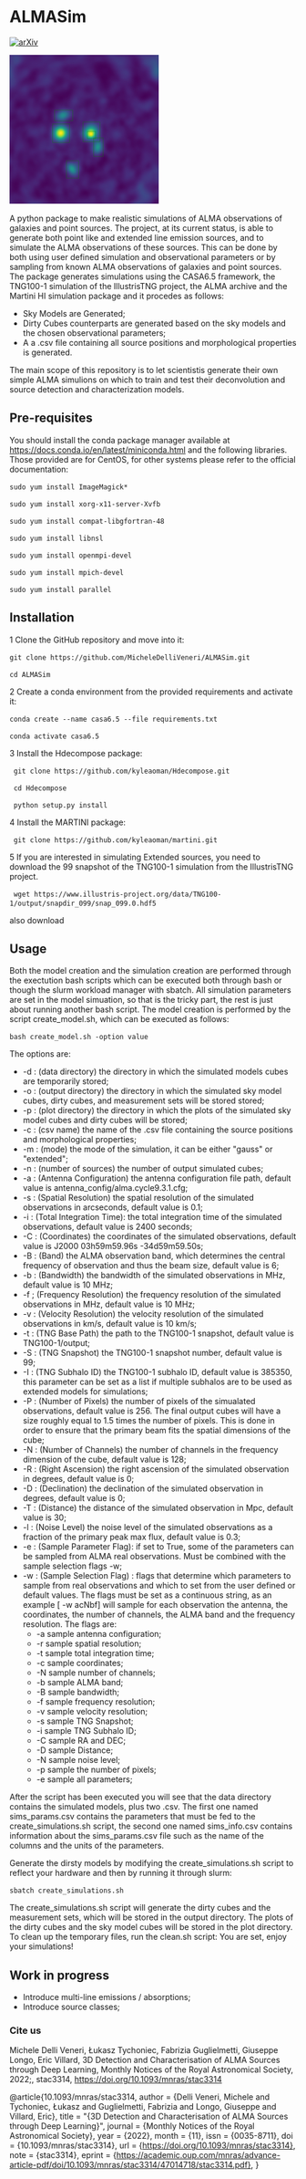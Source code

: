# ALMASim
[![arXiv](https://img.shields.io/badge/arXiv-2211.11462-00ff00.svg)](https://arxiv.org/abs/2211.11462) 

![](images/Icon.png)

A python package to make realistic simulations of ALMA observations of galaxies and point sources. 
The project, at its current status, is able to generate both point like and extended line emission sources, and to simulate the ALMA observations of these sources.
This can be done by both using user defined simulation and observational parameters or by sampling from known ALMA observations of galaxies and point sources. The package generates 
simulations using the CASA6.5 framework, the TNG100-1 simulation of the IllustrisTNG project, the ALMA archive and the Martini HI simulation package and it procedes as follows:
- Sky Models are Generated;
- Dirty Cubes counterparts are generated based on the sky models and the chosen observational parameters;
- A a .csv file containing all source positions and morphological properties is generated.

The main scope of this repository is to let scientistis generate their own simple ALMA simulions on which to train and test their deconvolution and source detection and characterization models.

## Pre-requisites
You should install the conda package manager available at https://docs.conda.io/en/latest/miniconda.html and the following libraries. Those provided are for CentOS, for other systems please refer to the official documentation:
<pre><code>sudo yum install ImageMagick*</code></pre>
<pre><code>sudo yum install xorg-x11-server-Xvfb</code></pre>
<pre><code>sudo yum install compat-libgfortran-48</code></pre>
<pre><code>sudo yum install libnsl</code></pre>
<pre><code>sudo yum install openmpi-devel</code></pre>
<pre><code>sudo yum install mpich-devel</code></pre>
<pre><code>sudo yum install parallel</code></pre>

## Installation
1 Clone the GitHub repository and move into it:
<pre><code>git clone https://github.com/MicheleDelliVeneri/ALMASim.git</code></pre>
<pre><code>cd ALMASim</code></pre>

2 Create a conda environment from the provided requirements and activate it:
<pre><code>conda create --name casa6.5 --file requirements.txt </code></pre>
<pre><code>conda activate casa6.5 </code></pre>

3 Install the Hdecompose package:
<pre><code> git clone https://github.com/kyleaoman/Hdecompose.git </code></pre>
<pre><code> cd Hdecompose </code></pre>
<pre><code> python setup.py install </code></pre>

4 Install the MARTINI package:
<pre><code> git clone https://github.com/kyleaoman/martini.git</code></pre>

5 If you are interested in simulating Extended sources, you need to download the 99 snapshot of the TNG100-1 simulation from the IllustrisTNG project.
<pre><code> wget https://www.illustris-project.org/data/TNG100-1/output/snapdir_099/snap_099.0.hdf5 </code></pre>
also download 
## Usage
Both the model creation and the simulation creation are performed through the exectution bash scripts which can be executed both through bash or though the slurm workload manager with sbatch. All simulation
parameters are set in the model simuation, so that is the tricky part, the rest is just about running another bash script. The model creation is performed by the script create_model.sh, which can be executed as follows:
<pre><code>bash create_model.sh -option value</code></pre>
The options are:
* -d : (data directory) the directory in which the simulated models cubes are temporarily stored;
* -o : (output directory) the directory in which the simulated sky model cubes, dirty cubes, and measurement sets will be stored stored;
* -p : (plot directory) the directory in which the plots of the simulated sky model cubes and dirty cubes will be stored;
* -c : (csv name) the name of the .csv file containing the source positions and morphological properties;
* -m : (mode) the mode of the simulation, it can be either "gauss" or "extended";
* -n : (number of sources) the number of output simulated cubes;
* -a : (Antenna Configuration) the antenna configuration file path, default value is antenna_config/alma.cycle9.3.1.cfg;
* -s : (Spatial Resolution) the spatial resolution of the simulated observations in arcseconds, default value is 0.1;
* -i : (Total Integration Time): the total integration time of the simulated observations, default value is 2400 seconds;
* -C : (Coordinates) the coordinates of the simulated observations, default value is J2000 03h59m59.96s -34d59m59.50s;
* -B : (Band) the ALMA observation band, which determines the central frequency of observation and thus the beam size, default value is 6;
* -b : (Bandwidth) the bandwidth of the simulated observations in MHz, default value is 10 MHz;
* -f ; (Frequency Resolution) the frequency resolution of the simulated observations in MHz, default value is 10 MHz; 
* -v : (Velocity Resolution) the velocity resolution of the simulated observations in km/s, default value is 10 km/s;
* -t : (TNG Base Path) the path to the TNG100-1 snapshot, default value is  TNG100-1/output;
* -S : (TNG Snapshot) the TNG100-1 snapshot number, default value is 99;
* -I : (TNG Subhalo ID) the TNG100-1 subhalo ID, default value is 385350, this parameter can be set as a list if multiple subhalos are to be used as extended models for simulations;
* -P : (Number of Pixels) the number of pixels of the simualated observations, default value is 256. The final output cubes will have a size roughly equal to 1.5 times the number of pixels. This is done in order to ensure that the primary beam fits the spatial dimensions of the cube;
* -N : (Number of Channels) the number of channels in the frequency dimension of the cube, default value is 128;
* -R : (Right Ascension) the right ascension of the simulated observation in degrees, default value is 0;
* -D : (Declination) the declination of the simulated observation in degrees, default value is 0;
* -T : (Distance) the distance of the simulated observation in Mpc, default value is 30;
* -l : (Noise Level) the noise level of the simulated observations as a fraction of the primary peak max flux, default value is 0.3;
* -e : (Sample Parameter Flag): if set to True, some of the parameters can be sampled from ALMA real observations. Must be combined with the sample selection flags -w;
* -w : (Sample Selection Flag) : flags that determine which parameters to sample from real observations and which to set from the user defined or default values. The flags must be set as a continuous string, as an example [ -w acNbf] will sample for each observation the antenna, the coordinates, the number of channels, the ALMA band and the frequency resolution. The flags are:
    - -a sample antenna configuration;
    - -r sample spatial resolution;
    - -t sample total integration time;
    - -c sample coordinates;
    - -N sample number of channels;
    - -b sample ALMA band;
    - -B sample bandwidth;
    - -f sample frequency resolution;
    - -v sample velocity resolution;
    - -s sample TNG Snapshot;
    - -i sample TNG Subhalo ID;
    - -C sample RA and DEC;
    - -D sample Distance;
    - -N sample noise level;
    - -p sample the number of pixels;
    - -e sample all parameters;

After the script has been executed you will see that the data directory contains the simulated models, plus two .csv. 
The first one named sims_params.csv contains the parameters that must be fed to the create_simulations.sh script, the second one named sims_info.csv contains information about the sims_params.csv file such as the name of the columns and the units of the parameters.

Generate the dirsty models by modifying the create_simulations.sh script to reflect your hardware and then by running it through slurm:
<pre><code>sbatch create_simulations.sh</code></pre>

The create_simulations.sh script will generate the dirty cubes and the measurement sets, which will be stored in the output directory. The plots of the dirty cubes and the sky model cubes will be stored in the plot directory. To clean up the temporary files, run the clean.sh script:
You are set, enjoy your simulations!

 ## Work in progress
 - Introduce multi-line emissions / absorptions;
 - Introduce source classes;


### Cite us

Michele Delli Veneri, Łukasz Tychoniec, Fabrizia Guglielmetti, Giuseppe Longo, Eric Villard, 3D Detection and Characterisation of ALMA Sources through Deep Learning, Monthly Notices of the Royal Astronomical Society, 2022;, stac3314, https://doi.org/10.1093/mnras/stac3314

@article{10.1093/mnras/stac3314,
    author = {Delli Veneri, Michele and Tychoniec, Łukasz and Guglielmetti, Fabrizia and Longo, Giuseppe and Villard, Eric},
    title = "{3D Detection and Characterisation of ALMA Sources through Deep Learning}",
    journal = {Monthly Notices of the Royal Astronomical Society},
    year = {2022},
    month = {11},
    issn = {0035-8711},
    doi = {10.1093/mnras/stac3314},
    url = {https://doi.org/10.1093/mnras/stac3314},
    note = {stac3314},
    eprint = {https://academic.oup.com/mnras/advance-article-pdf/doi/10.1093/mnras/stac3314/47014718/stac3314.pdf},
}
